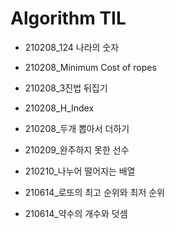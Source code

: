 # Algorithm TIL

- 210208_124 나라의 숫자

- 210208_Minimum Cost of ropes

- 210208_3진법 뒤집기

- 210208_H_Index

- 210208\_두개 뽑아서 더하기

- 210209\_완주하지 못한 선수

- 210210\_나누어 떨어지는 배열

- 210614\_로또의 최고 순위와 최저 순위

- 210614\_약수의 개수와 덧셈
